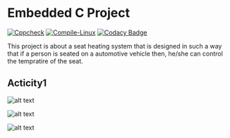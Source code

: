# Embedded C Project
[![Cppcheck](https://github.com/Rahul7259/Activity1/actions/workflows/code.yml/badge.svg)](https://github.com/Rahul7259/Activity1/actions/workflows/code.yml)
[![Compile-Linux](https://github.com/Rahul7259/Activity1/actions/workflows/compile.yml/badge.svg)](https://github.com/Rahul7259/Activity1/actions/workflows/compile.yml)
[![Codacy Badge](https://app.codacy.com/project/badge/Grade/365857b90c764797bce70f9ec80b1a62)](https://www.codacy.com/gh/Rahul7259/Activity1/dashboard?utm_source=github.com&amp;utm_medium=referral&amp;utm_content=Rahul7259/Activity1&amp;utm_campaign=Badge_Grade)

This project is about a seat heating system that is designed in such a way that if a person is seated on a automotive vehicle then, he/she can control the tempratire of the seat.
## Acticity1
![alt text](https://github.com/Rahul7259/Activity1/blob/212e5ee0ed2b4be18ce2750bb388cb012a018926/simulation/LED_ON.png)

![alt text](https://github.com/Rahul7259/Activity1/blob/212e5ee0ed2b4be18ce2750bb388cb012a018926/simulation/SW1_ON.png)

![alt text](https://github.com/Rahul7259/Activity1/blob/212e5ee0ed2b4be18ce2750bb388cb012a018926/simulation/SW2_ON.png)
